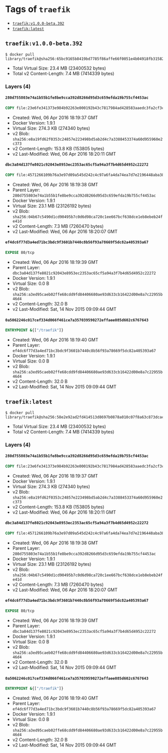 <!-- THIS FILE IS GENERATED VIA '.template-helpers/generate-tag-details.pl' -->

# Tags of `traefik`

-	[`traefik:v1.0.0-beta.392`](#traefikv100-beta392)
-	[`traefik:latest`](#traefiklatest)

## `traefik:v1.0.0-beta.392`

```console
$ docker pull library/traefik@sha256:65bc9165b8419bd7785f86affe66f0051e4b04918fb31582ee5ca4a863984b31
```

-	Total Virtual Size: 23.4 MB (23400532 bytes)
-	Total v2 Content-Length: 7.4 MB (7414339 bytes)

### Layers (4)

#### `280d755803e74a1b55b1fe8be9cca392d8266d95d3c659efda19b755cf4453ac`

```dockerfile
COPY file:23e6fe341373e984b92263e000192b43c7817984ad428583aaedc3fa2cf3c0ef in /etc/ssl/certs/
```

-	Created: Wed, 06 Apr 2016 18:19:37 GMT
-	Docker Version: 1.9.1
-	Virtual Size: 274.3 KB (274340 bytes)
-	v2 Blob: `sha256:e8a19fd62f0353c24857e223498bd5ab2d4c7a3388453374a60d955960e2c373`
-	v2 Content-Length: 153.8 KB (153805 bytes)
-	v2 Last-Modified: Wed, 06 Apr 2016 18:20:11 GMT

#### `dbc3a84d137fe8021c92043e8953ec2353ac65cf5a94a3f7b4d65d4952c22272`

```dockerfile
COPY file:4571266109b76a3e97d09a545d242c4c97a6fa4da74ea7d7e2196448aba38350 in /
```

-	Created: Wed, 06 Apr 2016 18:19:38 GMT
-	Parent Layer: `280d755803e74a1b55b1fe8be9cca392d8266d95d3c659efda19b755cf4453ac`
-	Docker Version: 1.9.1
-	Virtual Size: 23.1 MB (23126192 bytes)
-	v2 Blob: `sha256:04b67c5490d1cd90495b7c0d6d98ca720c1ee667bcf638dce1eb8ebeb24fe41d`
-	v2 Content-Length: 7.3 MB (7260470 bytes)
-	v2 Last-Modified: Wed, 06 Apr 2016 18:20:07 GMT

#### `ef4dc6f77d3a4ed71bc3bdc9f3601b7440c8b56f93a78669f5dc82a405393a67`

```dockerfile
EXPOSE 80/tcp
```

-	Created: Wed, 06 Apr 2016 18:19:39 GMT
-	Parent Layer: `dbc3a84d137fe8021c92043e8953ec2353ac65cf5a94a3f7b4d65d4952c22272`
-	Docker Version: 1.9.1
-	Virtual Size: 0.0 B
-	v2 Blob: `sha256:a3ed95caeb02ffe68cdd9fd84406680ae93d633cb16422d00e8a7c22955b46d4`
-	v2 Content-Length: 32.0 B
-	v2 Last-Modified: Sat, 14 Nov 2015 09:09:44 GMT

#### `0a5062246c017cef334d066f461ce7a357039590272effaee085d602c6767643`

```dockerfile
ENTRYPOINT &{["/traefik"]}
```

-	Created: Wed, 06 Apr 2016 18:19:40 GMT
-	Parent Layer: `ef4dc6f77d3a4ed71bc3bdc9f3601b7440c8b56f93a78669f5dc82a405393a67`
-	Docker Version: 1.9.1
-	Virtual Size: 0.0 B
-	v2 Blob: `sha256:a3ed95caeb02ffe68cdd9fd84406680ae93d633cb16422d00e8a7c22955b46d4`
-	v2 Content-Length: 32.0 B
-	v2 Last-Modified: Sat, 14 Nov 2015 09:09:44 GMT

## `traefik:latest`

```console
$ docker pull library/traefik@sha256:58e2e92ad2fd414513d8697b0878a010c07f8a63c873dcac4b3a1d77682920df
```

-	Total Virtual Size: 23.4 MB (23400532 bytes)
-	Total v2 Content-Length: 7.4 MB (7414339 bytes)

### Layers (4)

#### `280d755803e74a1b55b1fe8be9cca392d8266d95d3c659efda19b755cf4453ac`

```dockerfile
COPY file:23e6fe341373e984b92263e000192b43c7817984ad428583aaedc3fa2cf3c0ef in /etc/ssl/certs/
```

-	Created: Wed, 06 Apr 2016 18:19:37 GMT
-	Docker Version: 1.9.1
-	Virtual Size: 274.3 KB (274340 bytes)
-	v2 Blob: `sha256:e8a19fd62f0353c24857e223498bd5ab2d4c7a3388453374a60d955960e2c373`
-	v2 Content-Length: 153.8 KB (153805 bytes)
-	v2 Last-Modified: Wed, 06 Apr 2016 18:20:11 GMT

#### `dbc3a84d137fe8021c92043e8953ec2353ac65cf5a94a3f7b4d65d4952c22272`

```dockerfile
COPY file:4571266109b76a3e97d09a545d242c4c97a6fa4da74ea7d7e2196448aba38350 in /
```

-	Created: Wed, 06 Apr 2016 18:19:38 GMT
-	Parent Layer: `280d755803e74a1b55b1fe8be9cca392d8266d95d3c659efda19b755cf4453ac`
-	Docker Version: 1.9.1
-	Virtual Size: 23.1 MB (23126192 bytes)
-	v2 Blob: `sha256:04b67c5490d1cd90495b7c0d6d98ca720c1ee667bcf638dce1eb8ebeb24fe41d`
-	v2 Content-Length: 7.3 MB (7260470 bytes)
-	v2 Last-Modified: Wed, 06 Apr 2016 18:20:07 GMT

#### `ef4dc6f77d3a4ed71bc3bdc9f3601b7440c8b56f93a78669f5dc82a405393a67`

```dockerfile
EXPOSE 80/tcp
```

-	Created: Wed, 06 Apr 2016 18:19:39 GMT
-	Parent Layer: `dbc3a84d137fe8021c92043e8953ec2353ac65cf5a94a3f7b4d65d4952c22272`
-	Docker Version: 1.9.1
-	Virtual Size: 0.0 B
-	v2 Blob: `sha256:a3ed95caeb02ffe68cdd9fd84406680ae93d633cb16422d00e8a7c22955b46d4`
-	v2 Content-Length: 32.0 B
-	v2 Last-Modified: Sat, 14 Nov 2015 09:09:44 GMT

#### `0a5062246c017cef334d066f461ce7a357039590272effaee085d602c6767643`

```dockerfile
ENTRYPOINT &{["/traefik"]}
```

-	Created: Wed, 06 Apr 2016 18:19:40 GMT
-	Parent Layer: `ef4dc6f77d3a4ed71bc3bdc9f3601b7440c8b56f93a78669f5dc82a405393a67`
-	Docker Version: 1.9.1
-	Virtual Size: 0.0 B
-	v2 Blob: `sha256:a3ed95caeb02ffe68cdd9fd84406680ae93d633cb16422d00e8a7c22955b46d4`
-	v2 Content-Length: 32.0 B
-	v2 Last-Modified: Sat, 14 Nov 2015 09:09:44 GMT
